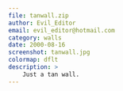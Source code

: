 ```yaml
---
file: tanwall.zip
author: Evil_Editor
email: evil_editor@hotmail.com
category: walls
date: 2000-08-16
screenshot: tanwall.jpg
colormap: dflt
description: >
    Just a tan wall.
---
```

